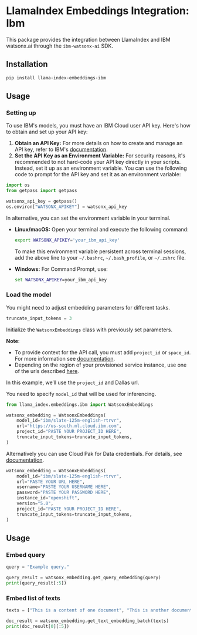 # LlamaIndex Embeddings Integration: Ibm

This package provides the integration between LlamaIndex and IBM watsonx.ai through the `ibm-watsonx-ai` SDK.

## Installation

```bash
pip install llama-index-embeddings-ibm
```

## Usage

### Setting up

To use IBM's models, you must have an IBM Cloud user API key. Here's how to obtain and set up your API key:

1. **Obtain an API Key:** For more details on how to create and manage an API key, refer to IBM's [documentation](https://cloud.ibm.com/docs/account?topic=account-userapikey&interface=ui).
2. **Set the API Key as an Environment Variable:** For security reasons, it's recommended to not hard-code your API key directly in your scripts. Instead, set it up as an environment variable. You can use the following code to prompt for the API key and set it as an environment variable:

```python
import os
from getpass import getpass

watsonx_api_key = getpass()
os.environ["WATSONX_APIKEY"] = watsonx_api_key
```

In alternative, you can set the environment variable in your terminal.

- **Linux/macOS:** Open your terminal and execute the following command:

  ```bash
  export WATSONX_APIKEY='your_ibm_api_key'
  ```

  To make this environment variable persistent across terminal sessions, add the above line to your `~/.bashrc`, `~/.bash_profile`, or `~/.zshrc` file.

- **Windows:** For Command Prompt, use:
  ```cmd
  set WATSONX_APIKEY=your_ibm_api_key
  ```

### Load the model

You might need to adjust embedding parameters for different tasks.

```python
truncate_input_tokens = 3
```

Initialize the `WatsonxEmbeddings` class with previously set parameters.

**Note**:

- To provide context for the API call, you must add `project_id` or `space_id`. For more information see [documentation](https://www.ibm.com/docs/en/watsonx-as-a-service?topic=projects).
- Depending on the region of your provisioned service instance, use one of the urls described [here](https://ibm.github.io/watsonx-ai-python-sdk/setup_cloud.html#authentication).

In this example, we’ll use the `project_id` and Dallas url.

You need to specify `model_id` that will be used for inferencing.

```python
from llama_index.embeddings.ibm import WatsonxEmbeddings

watsonx_embedding = WatsonxEmbeddings(
    model_id="ibm/slate-125m-english-rtrvr",
    url="https://us-south.ml.cloud.ibm.com",
    project_id="PASTE YOUR PROJECT_ID HERE",
    truncate_input_tokens=truncate_input_tokens,
)
```

Alternatively you can use Cloud Pak for Data credentials. For details, see [documentation](https://ibm.github.io/watsonx-ai-python-sdk/setup_cpd.html).

```python
watsonx_embedding = WatsonxEmbeddings(
    model_id="ibm/slate-125m-english-rtrvr",
    url="PASTE YOUR URL HERE",
    username="PASTE YOUR USERNAME HERE",
    password="PASTE YOUR PASSWORD HERE",
    instance_id="openshift",
    version="5.0",
    project_id="PASTE YOUR PROJECT_ID HERE",
    truncate_input_tokens=truncate_input_tokens,
)
```

## Usage

### Embed query

```python
query = "Example query."

query_result = watsonx_embedding.get_query_embedding(query)
print(query_result[:5])
```

### Embed list of texts

```python
texts = ["This is a content of one document", "This is another document"]

doc_result = watsonx_embedding.get_text_embedding_batch(texts)
print(doc_result[0][:5])
```
